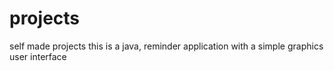 # projects
self made projects
this is a java, reminder application with a simple graphics user interface
